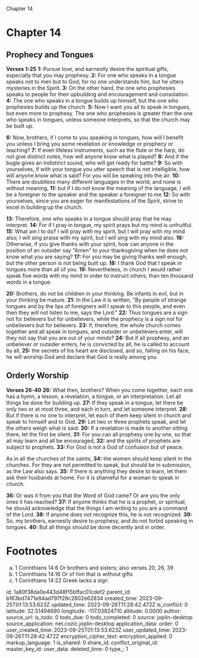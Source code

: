 Chapter 14

# Chapter 14
## Prophecy and Tongues
**Verses 1-25**
**1:** Pursue love, and earnestly desire the spiritual gifts, especially that you may prophesy.
**2:** For one who speaks in a tongue speaks not to men but to God; for no one understands him, but he utters mysteries in the Spirit.
**3:** On the other hand, the one who prophesies speaks to people for their upbuilding and encouragement and consolation.
**4:** The one who speaks in a tongue builds up himself, but the one who prophesies builds up the church.
**5:** Now I want you all to speak in tongues, but even more to prophesy. The one who prophesies is greater than the one who speaks in tongues, unless someone interprets, so that the church may be built up.

**6:** Now, brothers, if I come to you speaking in tongues, how will I benefit you unless I bring you some revelation or knowledge or prophecy or teaching?
**7:** If even lifeless instruments, such as the flute or the harp, do not give distinct notes, how will anyone know what is played?
**8:** And if the bugle gives an indistinct sound, who will get ready for battle?
**9:** So with yourselves, if with your tongue you utter speech that is not intelligible, how will anyone know what is said? For you will be speaking into the air.
**10:** There are doubtless many different languages in the world, and none is without meaning,
**11:** but if I do not know the meaning of the language, I will be a foreigner to the speaker and the speaker a foreigner to me
**12:** So with yourselves, since you are eager for manifestations of the Spirit, strive to excel in building up the church.

**13:** Therefore, one who speaks in a tongue should pray that he may interpret.
**14:** For if I pray in tongue, my spirit prays but my mind is unfruitful.
**15:** What am I to do? I will pray with my spirit, but I will pray with my mind also; I will sing praise with my spirit, but I will sing with my mind also.
**16:** Otherwise, if you give thanks with your spirit, how can anyone in the position of an outsider say "Amen" to your thanksgiving when he does not know what you are saying?
**17:** For you may be giving thanks well enough, but the other person is not being built up.
**18:** I thank God that I speak in tongues more than all of you.
**19:** Nevertheless, in church I would rather speak five words with my mind in order to instruct others, than ten thousand words in a tongue.

**20:** Brothers, do not be children in your thinking. Be infants in evil, but in your thinking be mature.
**21:** In the Law it is written, "By people of strange tongues and by the lips of foreigners will I speak to this people, and even then they will not listen to me, says the Lord."
**22:** Thus tongues are a sign not for believers but for unbelievers, while the prophecy is a sign not for unbelievers but for believers.
**23:** If, therefore, the whole church comes together and all speak in tongues, and outsider or unbelievers enter, will they not say that you are out of your minds?
**24:** But if all prophesy, and an unbeliever or outsider enters, he is convicted by all, he is called to account by all,
**25:** the secrets of his heart are disclosed, and so, falling on his face, he will worship God and declare that God is really among you.

## Orderly Worship
**Verses 26-40**
**26:** What then, brothers? When you come together, each one has a hymn, a lesson, a revelation, a tongue, or an interpretation. Let all things be done for building up.
**27:** If they speak in a tongue, let there be only two or at most three, and each in turn, and let someone interpret.
**28:** But if there is no one to interpret, let each of them keep silent in church and speak to himself and to God.
**29:** Let two or three prophets speak, and let the others weigh what is said.
**30:** If a revelation is made to another sitting there, let the first be silent.
**31:** For you can all prophesy one by one, so that all may learn and all be encouraged,
**32:** and the spirits of prophets are subject to prophets.
**33:** For God is not a God of confusion but of peace.

As in all the churches of the saints,
**34:** the women should keep silent in the churches. For they are not permitted to speak, but should be in submission, as the Law also says.
**35:** If there is anything they desire to learn, let them ask their husbands at home. For it is shameful for a woman to speak in church.

**36:** Or was it from you that the Word of God came? Or are you the only ones it has reached?
**37:** If anyone thinks that he is a prophet, or spiritual, he should acknowledge that the things I am writing to you are a command of the Lord.
**38:** If anyone does not recognize this, he is not recognized.
**39:** So, my brothers, earnestly desire to prophesy, and do not forbid speaking in tongues.
**40:** But all things should be done decently and in order.

# Footnotes
<ol type='a'>
	<li>1 Corinthians 14:6 Or brothers and sisters; also verses 20, 26, 39</li>
	<li>1 Corinthians 14:16 Or of him that is without gifts</li>
	<li>1 Corinthians 14:22 Greek lacks a sign</li>
</ol>


id: 1a80f38da0e443d48f15bffac01cdef2
parent_id: b163bd7471e84ad797f28c2802e62834
created_time: 2023-09-25T01:13:53.623Z
updated_time: 2023-09-26T11:28:42.472Z
is_conflict: 0
latitude: 32.51494690
longitude: -117.03824710
altitude: 0.0000
author: 
source_url: 
is_todo: 0
todo_due: 0
todo_completed: 0
source: joplin-desktop
source_application: net.cozic.joplin-desktop
application_data: 
order: 0
user_created_time: 2023-09-25T01:13:53.623Z
user_updated_time: 2023-09-26T11:28:42.472Z
encryption_cipher_text: 
encryption_applied: 0
markup_language: 1
is_shared: 0
share_id: 
conflict_original_id: 
master_key_id: 
user_data: 
deleted_time: 0
type_: 1